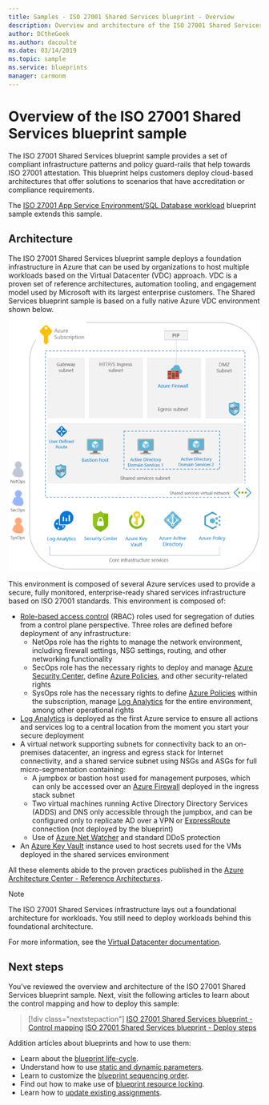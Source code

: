 ```yaml
---
title: Samples - ISO 27001 Shared Services blueprint - Overview
description: Overview and architecture of the ISO 27001 Shared Services blueprint sample.
author: DCtheGeek
ms.author: dacoulte
ms.date: 03/14/2019
ms.topic: sample
ms.service: blueprints
manager: carmonm
---
```

# Overview of the ISO 27001 Shared Services blueprint sample

The ISO 27001 Shared Services blueprint sample provides a set of compliant infrastructure patterns
and policy guard-rails that help towards ISO 27001 attestation. This blueprint helps customers
deploy cloud-based architectures that offer solutions to scenarios that have accreditation or
compliance requirements.

The [ISO 27001 App Service Environment/SQL Database workload](../iso27001-ase-sql-workload/index.md)
blueprint sample extends this sample.

## Architecture

The ISO 27001 Shared Services blueprint sample deploys a foundation infrastructure in Azure that can
be used by organizations to host multiple workloads based on the Virtual Datacenter (VDC) approach.
VDC is a proven set of reference architectures, automation tooling, and engagement model used by
Microsoft with its largest enterprise customers. The Shared Services blueprint sample is based on a
fully native Azure VDC environment shown below.

![ISO 27001 Shared Services blueprint sample design](../../media/sample-iso27001-shared/iso27001-shared-services-blueprint-sample-design.png)

This environment is composed of several Azure services used to provide a secure, fully monitored,
enterprise-ready shared services infrastructure based on ISO 27001 standards. This environment is
composed of:

- [Role-based access control](../../../../role-based-access-control/overview.md) (RBAC) roles used
  for segregation of duties from a control plane perspective. Three roles are defined before
  deployment of any infrastructure:
  - NetOps role has the rights to manage the network environment, including firewall settings, NSG
    settings, routing, and other networking functionality
  - SecOps role has the necessary rights to deploy and manage [Azure Security Center](../../../../security-center/security-center-intro.md),
    define [Azure Policies](../../../policy/overview.md), and other security-related rights
  - SysOps role has the necessary rights to define [Azure Policies](../../../policy/overview.md)
    within the subscription, manage [Log Analytics](../../../../azure-monitor/overview.md) for the
    entire environment, among other operational rights
- [Log Analytics](../../../../azure-monitor/overview.md) is deployed as the first Azure service to
  ensure all actions and services log to a central location from the moment you start your secure
  deployment
- A virtual network supporting subnets for connectivity back to an on-premises datacenter, an
  ingress and egress stack for Internet connectivity, and a shared service subnet using NSGs and
  ASGs for full micro-segmentation containing:
  - A jumpbox or bastion host used for management purposes, which can only be accessed over an [Azure Firewall](../../../../firewall/overview.md)
    deployed in the ingress stack subnet
  - Two virtual machines running Active Directory Directory Services (ADDS) and DNS only accessible
    through the jumpbox, and can be configured only to replicate AD over a VPN or [ExpressRoute](../../../../expressroute/expressroute-introduction.md)
    connection (not deployed by the blueprint)
  - Use of [Azure Net Watcher](../../../../network-watcher/network-watcher-monitoring-overview.md)
    and standard DDoS protection
- An [Azure Key Vault](../../../../key-vault/key-vault-whatis.md) instance used to host secrets used
  for the VMs deployed in the shared services environment

All these elements abide to the proven practices published in the [Azure Architecture Center - Reference Architectures](/azure/architecture/reference-architectures/).

> [!NOTE]
> The ISO 27001 Shared Services infrastructure lays out a foundational architecture for workloads.
> You still need to deploy workloads behind this foundational architecture.

For more information, see the [Virtual Datacenter documentation](/azure/architecture/vdc/).

## Next steps

You've reviewed the overview and architecture of the ISO 27001 Shared Services blueprint sample.
Next, visit the following articles to learn about the control mapping and how to deploy this
sample:

> [!div class="nextstepaction"]
> [ISO 27001 Shared Services blueprint - Control mapping](./control-mapping.md)
> [ISO 27001 Shared Services blueprint - Deploy steps](./deploy.md)

Addition articles about blueprints and how to use them:

- Learn about the [blueprint life-cycle](../../concepts/lifecycle.md).
- Understand how to use [static and dynamic parameters](../../concepts/parameters.md).
- Learn to customize the [blueprint sequencing order](../../concepts/sequencing-order.md).
- Find out how to make use of [blueprint resource locking](../../concepts/resource-locking.md).
- Learn how to [update existing assignments](../../how-to/update-existing-assignments.md).